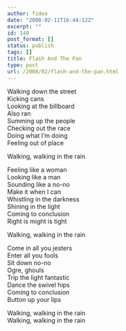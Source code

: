 ```yaml
---
author: fideo
date: "2008-02-11T16:44:12Z"
excerpt: ""
id: 140
post_format: []
status: publish
tags: []
title: Flash And The Pan
type: post
url: /2008/02/flash-and-the-pan.html
---
```

Walking down the street  
Kicking cans  
Looking at the billboard  
Also ran  
Summing up the people  
Checking out the race  
Doing what I’m doing  
Feeling out of place

Walking, walking in the rain

Feeling like a woman  
Looking like a man  
Sounding like a no-no  
Make it when I can  
Whistling in the darkness  
Shining in the light  
Coming to conclusion  
Right is might is tight

Walking, walking in the rain

Come in all you jesters  
Enter all you fools  
Sit down no-no  
Ogre, ghouls  
Trip the light fantastic  
Dance the swivel hips  
Coming to conclusion  
Button up your lips

Walking, walking in the rain  
Walking, walking in the rain
